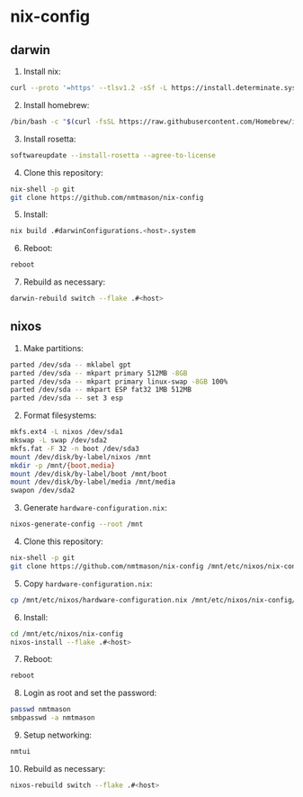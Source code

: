 # nix-config

## darwin

1. Install nix:

```bash
curl --proto '=https' --tlsv1.2 -sSf -L https://install.determinate.systems/nix | sh -s -- install
```

2. Install homebrew:

```bash
/bin/bash -c "$(curl -fsSL https://raw.githubusercontent.com/Homebrew/install/HEAD/install.sh)"
```

3. Install rosetta:

```bash
softwareupdate --install-rosetta --agree-to-license
```

4. Clone this repository:

```bash
nix-shell -p git
git clone https://github.com/nmtmason/nix-config
```

5. Install:

```bash
nix build .#darwinConfigurations.<host>.system
```

6. Reboot:

```bash
reboot
```

7. Rebuild as necessary:

```bash
darwin-rebuild switch --flake .#<host>
```

## nixos

1. Make partitions:

```bash
parted /dev/sda -- mklabel gpt
parted /dev/sda -- mkpart primary 512MB -8GB
parted /dev/sda -- mkpart primary linux-swap -8GB 100%
parted /dev/sda -- mkpart ESP fat32 1MB 512MB
parted /dev/sda -- set 3 esp
```

2. Format filesystems:

```bash
mkfs.ext4 -L nixos /dev/sda1
mkswap -L swap /dev/sda2
mkfs.fat -F 32 -n boot /dev/sda3
mount /dev/disk/by-label/nixos /mnt
mkdir -p /mnt/{boot,media}
mount /dev/disk/by-label/boot /mnt/boot
mount /dev/disk/by-label/media /mnt/media
swapon /dev/sda2
```

3. Generate `hardware-configuration.nix`:

```bash
nixos-generate-config --root /mnt
```

4. Clone this repository:

```bash
nix-shell -p git
git clone https://github.com/nmtmason/nix-config /mnt/etc/nixos/nix-config
```

5. Copy `hardware-configuration.nix`:

```bash
cp /mnt/etc/nixos/hardware-configuration.nix /mnt/etc/nixos/nix-config/nixos/hosts/<host>
```

6. Install:

```bash
cd /mnt/etc/nixos/nix-config
nixos-install --flake .#<host>
```

7. Reboot:

```bash
reboot
```

8. Login as root and set the password:

```bash
passwd nmtmason
smbpasswd -a nmtmason
```

9. Setup networking:

```bash
nmtui
```

10. Rebuild as necessary:

```bash
nixos-rebuild switch --flake .#<host>
```
